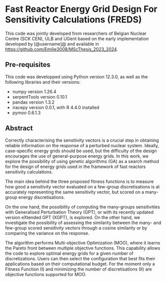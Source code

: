 # Fast Reactor Energy Grid Design For Sensitivity Calculations (FREDS)

This code was jointly developed from researchers of Belgian Nuclear Centre (SCK CEN), ULB and  UGent based on the early implementation developed by [@username][@](https://github.com/Emilie3008) and available in  https://github.com/Emilie3008/MScThesis_2023_2024. 

## Pre-requisites

This code was developped using Python version 12.3.0, as well as the following libraries and their versions:
- numpy version 1.26.4
- serpentTools version 0.10.1
- pandas version 1.3.2
- iracepy version 0.0.1, with R 4.4.0 installed
- pymoo 0.6.1.3 

## Abstract

Correctly characterising the sensitivity vectors is a crucial step in obtaining reliable information on the response of a perturbed nuclear system. Ideally, case-specific energy grids should be used, but the difficulty of the design encourages the use of general-purpose energy grids. In this work, we explore the possibility of using genetic algorithms (GA) as a search method for the design of energy grids used in the framework of fast reactors sensitivity calculations.

The main idea behind the three proposed fitness functions is to measure how good a sensitivity vector evaluated on a few-group discretisations is at accurately representing the same sensitivity vector, but scored on a many-group energy discretisations.

On the one hand, the possibility of computing the many-groups sensitivities with Generalised Perturbation Theory (GPT), or with its recently updated version eXtended GPT (XGPT), is explored. On the other hand, we investigate the possibility of assessing the similarity between the many- and few-group scored sensitivity vectors through a cosine similarity or by comparing the variance on the response.

 The algorithm performs Multi-objective Optimization (MOO), where it learns the Pareto front between multiple objective functions. This capability allows the code to explore optimal energy grids for a given number of discretizations. Users can then select the configuration that best fits their applications based on their computational budget. For the moment only a Fitness Function (I) and minimizing the number of discretisations (II) are objective functions supported for MOO.
